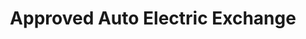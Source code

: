 ---
title: "Approved Auto Electric Exchange"
url: /hackettstown/approved-auto-electric-exchange/
shop: Elektrisch
---
